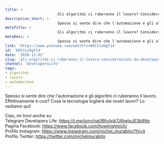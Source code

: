 ```yaml
---
title: > 
                        Gli algoritmi ci ruberanno il lavoro? Considerazioni da Developer
description_short: > 
                        Spesso si sente dire che l'automazione e gli algoritmi ci ruberanno il lavoro. Effettivamente è così? Cosa la tecnologia toglierà dai ...
metaTitle: > 
                        Gli algoritmi ci ruberanno il lavoro? Considerazioni da Developer
metaDesc: > 
                        Spesso si sente dire che l'automazione e gli algoritmi ci ruberanno il lavoro. Effettivamente è così? Cosa la tecnologia toglierà dai ...
link: 'https://www.youtube.com/watch?v=KDCCLnOgf14'
id: 'KDCCLnOgf14'
date: '2020-12-02'
slug: 'gli-algoritmi-ci-ruberanno-il-lavoro-considerazioni-da-developer'
channel: 'DevelopersLife'
tags: 
- algoritmi
- lavoro
- automazione
---
```

Spesso si sente dire che l'automazione e gli algoritmi ci ruberanno il lavoro. Effettivamente è così? Cosa la tecnologia toglierà dai nostri lavori? Lo vediamo qui!  
  
Ciao, mi trovi anche su:  
Telegram Developers Life: https://t.me/joinchat/BItvlxik7J6iwIqJE3b99g  
Pagina Facebook: https://www.facebook.com/howimetmich/  
Profilo Instagram: https://www.instagram.com/michel_murabito/?hl=it  
Profilo Twitter: https://twitter.com/michelmurabito